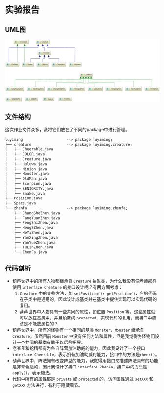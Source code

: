 # 实验报告

## UML图
![](UML.png)

## 文件结构
这次作业文件众多，我将它们放在了不同的package中进行管理。
```
luyiming                    --> package luyiming;
├── creature                --> package luyiming.creature;
│   ├── Cheerable.java
│   ├── COLOR.java
│   ├── Creature.java
│   ├── Huluwa.java
│   ├── Minion.java
│   ├── Monster.java
│   ├── OldMan.java
│   ├── Scorpion.java
│   ├── SENIORITY.java
│   └── Snake.java
├── Position.java
├── Space.java
└── zhenfa                  --> package luyiming.zhenfa;
    ├── ChangSheZhen.java
    ├── FangYuanZhen.java
    ├── FengShiZhen.java
    ├── HengEZhen.java
    ├── HeYiZhen.java
    ├── YanXingZhen.java
    ├── YanYueZhen.java
    ├── YuLinZhen.java
    └── ZhenFa.java
```

## 代码剖析
- 葫芦世界中的所有人物都继承自 `Creature` 抽象类，为什么我没有像老师那样使用 `interface Creature` 的接口设计呢？有两方面考虑：
    1. `Creature` 中的某些方法，如 `setPosition(); getPosition()`，它的代码在子类中是通用的，因此设计成基类并在基类中提供实现可以实现代码的复用。
    2. 葫芦世界中人物具有一些共同的属性，如位置 `Position` 等，这些属性就可以放在基类中，并且设置成 `protected`，实现代码的复用。而接口中应该是不能放属性的？
- 葫芦世界中，所有的怪物有一个相同的基类 `Monster`，`Monster` 继承自 `Creature`。虽然目前 `Monster` 中没有任何方法和属性，但是我觉得为怪物们设计一个共同的基类有助于以后的拓展。
- 老爷爷和蛇精都有为各自阵营加油助威的能力，因此我设计了一个接口 `interface Cheerable`，表示拥有加油助威的能力，接口中的方法是`cheer()`。
- 葫芦世界中，阵法拥有改变阵型的能力，我觉得用接口来描述阵法具有的功能是非常合适的，因此我设计了接口 `interface ZhenFa`，接口中的方法是 `apply()`，表示施法。
- 代码中所有的属性都是 `private` 或 `protected` 的，访问属性通过 `setXXX` 和 `getXXX` 方法进行，有利于隐藏细节。

